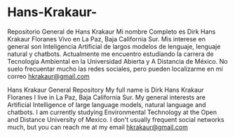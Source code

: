 # Hans-Krakaur-
Repositorio General de Hans Krakaur 
Mi nombre Completo es Dirk Hans Krakaur Floranes
Vivo en La Paz, Baja California Sur.
Mis interese en general son Inteligencia Artificial de largos modelos de lenguaje, lenguaje natural y chatbots.
Actualmente me encuentro estudiando la carrera de Tecnología Ambiental en la Universidad Abierta y A Distancia de México.
No suelo frecuentar mucho las redes sociales, pero pueden localizarme en mi correo hkrakaur@gmail.com

Hans Krakaur General Repository My full name is Dirk Hans Krakaur Floranes I live in La Paz, Baja California Sur. My general interests are Artificial Intelligence of large language models, natural language and chatbots. I am currently studying Environmental Technology at the Open and Distance University of Mexico. I don't usually frequent social networks much, but you can reach me at my email hkrakaur@gmail.com
